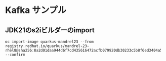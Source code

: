 # Kafka サンプル

## JDK21のs2iビルダーのimport

```
oc import-image quarkus-mandrel23 --from registry.redhat.io/quarkus/mandrel-23-rhel8@sha256:8a2d01daa944d6f7cd435616472acfb079920db30233c5b8f6ed3404a529512f --confirm
```
